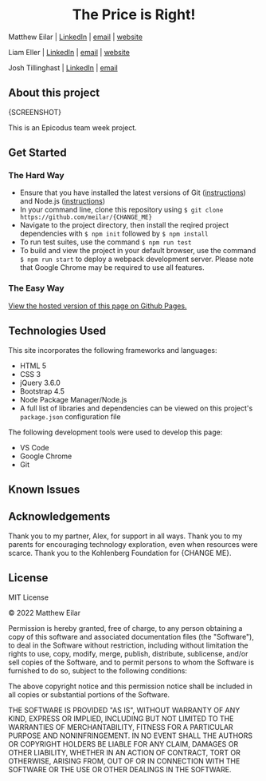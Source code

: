 <h1 align="center">The Price is Right!</h1>

Matthew Eilar | [LinkedIn](https://www.linkedin.com/in/eilar-503/) | [email](mailto:<meilar@gmail.com>) | [website](https://www.mattheweilar.com)   

Liam Eller | [LinkedIn](https://www.linkedin.com/in/liamellerportland/) | [email](liamthelastson@gmail.com) | [website](https://lionturtle99.github.io/my-portfolio/)

Josh Tillinghast | [LinkedIn](https://www.linkedin.com/in/jwtill/) | [email](mailto:<jwtill@icloud.com>) 

## About this project
{SCREENSHOT}

This is an Epicodus team week project.

## Get Started

### The Hard Way
- Ensure that you have installed the latest versions of Git ([instructions](https://github.com/git-guides/install-git)) and Node.js ([instructions](https://nodejs.org/en/download/))
- In your command line, clone this repository using `$ git clone https://github.com/meilar/{CHANGE_ME}`
- Navigate to the project directory, then install the reqired project dependencies with `$ npm init` followed by `$ npm install` 
- To run test suites, use the command `$ npm run test` 
- To build and view the project in your default browser, use the command `$ npm run start` to deploy a webpack development server. Please note that Google Chrome may be required to use all features. 

### The Easy Way

[View the hosted version of this page on Github Pages.](https://meilar.github.io/{CHANGE_ME})

## Technologies Used

This site incorporates the following frameworks and languages:

- HTML 5
- CSS 3
- jQuery 3.6.0
- Bootstrap 4.5
- Node Package Manager/Node.js
- A full list of libraries and dependencies can be viewed on this project's `package.json` configuration file

The following development tools were used to develop this page:

- VS Code
- Google Chrome
- Git


## Known Issues

## Acknowledgements

Thank you to my partner, Alex, for support in all ways. Thank you to my parents for encouraging technology exploration, even when resources were scarce. Thank you to the Kohlenberg Foundation for {CHANGE ME}.

## License 

MIT License

© 2022 Matthew Eilar

Permission is hereby granted, free of charge, to any person obtaining a copy
of this software and associated documentation files (the "Software"), to deal
in the Software without restriction, including without limitation the rights
to use, copy, modify, merge, publish, distribute, sublicense, and/or sell
copies of the Software, and to permit persons to whom the Software is
furnished to do so, subject to the following conditions:

The above copyright notice and this permission notice shall be included in all
copies or substantial portions of the Software.

THE SOFTWARE IS PROVIDED "AS IS", WITHOUT WARRANTY OF ANY KIND, EXPRESS OR
IMPLIED, INCLUDING BUT NOT LIMITED TO THE WARRANTIES OF MERCHANTABILITY,
FITNESS FOR A PARTICULAR PURPOSE AND NONINFRINGEMENT. IN NO EVENT SHALL THE
AUTHORS OR COPYRIGHT HOLDERS BE LIABLE FOR ANY CLAIM, DAMAGES OR OTHER
LIABILITY, WHETHER IN AN ACTION OF CONTRACT, TORT OR OTHERWISE, ARISING FROM,
OUT OF OR IN CONNECTION WITH THE SOFTWARE OR THE USE OR OTHER DEALINGS IN THE
SOFTWARE.
